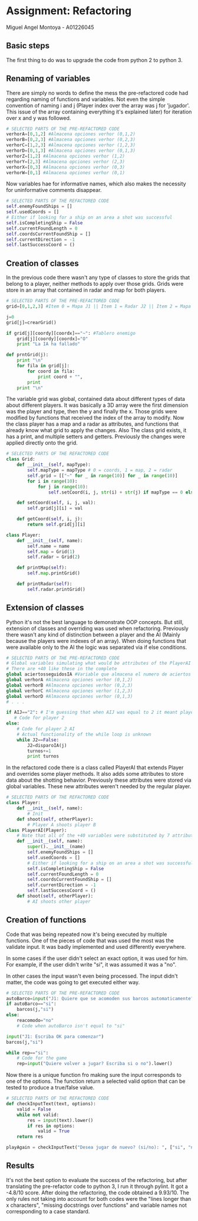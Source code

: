 # Assignment: Refactoring

Miguel Angel Montoya - A01226045

## Basic steps

The first thing to do was to upgrade the code from python 2 to python 3.

## Renaming of variables

There are simply no words to define the mess the pre-refactored code had regarding naming of functions and variables.
Not even the simple convention of naming i and j (Player index over the array was j for 'jugador'.
This issue of the array containing everything it's explained later) for iteration over x and y was followed.

```Python
# SELECTED PARTS OF THE PRE-REFACTORED CODE
verhorA=[0,1,2] #Almacena opciones verhor (0,1,2)
verhorB=[0,2,3] #Almacena opciones verhor (0,2,3)
verhorC=[1,2,3] #Almacena opciones verhor (1,2,3)
verhorD=[0,1,3] #Almacena opciones verhor (0,1,3)
verhorZ=[1,2] #Almacena opciones verhor (1,2)
verhorY=[2,3] #Almacena opciones verhor (2,3)
verhorX=[0,3] #Almacena opciones verhor (0,3)
verhorW=[0,1] #Almacena opciones verhor (0,1)
```

Now variables hae for informative names, which also makes the necessity for uninformative comments disappear.

```Python
# SELECTED PARTS OF THE REFACTORED CODE
self.enemyFoundShips = []
self.usedCoords = []
# Either if looking for a ship on an area a shot was successful
self.isCompletingShip = False
self.currentFoundLength = 0
self.coordsCurrentFoundShip = []
self.currentDirection = -1
self.lastSuccessCoord = ()
```

## Creation of classes

In the previous code there wasn't any type of classes to store the grids that belong to a player, neither methods to apply over those grids.
Grids were store in an array that contained in radar and map for both players.

```Python
# SELECTED PARTS OF THE PRE-REFACTORED CODE
grid=[0,1,2,3] #Item 0 = Mapa J1 || Item 1 = Radar J2 || Item 2 = Mapa J2 || Item 3 = Radar J1

j=0
grid[j]=crearGrid()

if grid[j][coordy][coordx]=="~": #Tablero enemigo
    grid[j][coordy][coordx]="O"
    print "La IA ha fallado"

def prntGrid(j):
    print "\n"
    for fila in grid[j]:
        for coord in fila:
            print coord + "",
        print
    print "\n"
```

The variable grid was global, contained data about different types of data about different players.
It was basically a 3D array were the first dimension was the player and type, then the y and finally the x.
Those grids were modified by functions that received the index of the array to modify.
Now the class player has a map and a radar as attributes, and functions that already know what grid to apply the changes.
Also The class grid exists, it has a print, and multiple setters and getters. Previously the changes were applied directly onto the grid.

```Python
# SELECTED PARTS OF THE REFACTORED CODE
class Grid:
    def __init__(self, mapType):
        self.mapType = mapType # 0 = coords, 1 = map, 2 = radar
        self.grid = [["~" for _ in range(10)] for _ in range(10)]
        for i in range(10):
            for j in range(10):
                self.setCoord(i, j, str(i) + str(j) if mapType == 0 else "~")

    def setCoord(self, i, j, val):
        self.grid[j][i] = val

    def getCoord(self, i, j):
        return self.grid[j][i]

class Player:
    def __init__(self, name):
        self.name = name
        self.map = Grid(1)
        self.radar = Grid(2)

    def printMap(self):
        self.map.printGrid()

    def printRadar(self):
        self.radar.printGrid()
```

## Extension of classes

Python it's not the best language to demonstrate OOP concepts. But still, extension of classes and overriding was used when refactoring.
Previously there wasn't any kind of distinction between a player and the AI (Mainly because the players were indexes of an array).
When doing functions that were available only to the AI the logic was separated via if else conditions.

```Python
# SELECTED PARTS OF THE PRE-REFACTORED CODE
# Global variables simulating what would be attributes of the PlayerAI class.
# There are +40 like these in the complete
global aciertosseguidosIA #Variable que almacena el numero de aciertos seguidos. En caso de ser mayor a 1, convierte el primer acierto en falso
global verhorA #Almacena opciones verhor (0,1,2)
global verhorB #Almacena opciones verhor (0,2,3)
global verhorC #Almacena opciones verhor (1,2,3)
global verhorD #Almacena opciones verhor (0,1,3)
# . . .

if AIJ=="2": # I'm guessing that when AIJ was equal to 2 it meant player 2 was an AI
   # Code for player 2
else:
    # Code for player 2 AI
    # Actual functionality of the while loop is unknown
    while J2==False:
        J2=disparoIA(j)
        turnos+=1
        print turnos
```

In the refactored code there is a class called PlayerAI that extends Player and overrides some player methods.
It also adds some attributes to store data about the shotting behavior. Previously these attributes were stored via global variables.
These new attributes weren't needed by the regular player.

```Python
# SELECTED PARTS OF THE REFACTORED CODE
class Player:
    def __init__(self, name):
        # Init
    def shoot(self, otherPlayer):
        # Player A shoots player B
class PlayerAI(Player):
    # Note that all of the +40 variables were substituted by 7 attributes.
    def __init__(self, name):
        super().__init__(name)
        self.enemyFoundShips = []
        self.usedCoords = []
        # Either if looking for a ship on an area a shot was successful
        self.isCompletingShip = False
        self.currentFoundLength = 0
        self.coordsCurrentFoundShip = []
        self.currentDirection = -1
        self.lastSuccessCoord = ()
    def shoot(self, otherPlayer):
        # AI shoots other player
```

## Creation of functions

Code that was being repeated now it's being executed by multiple functions.
One of the pieces of code that was used the most was the validate input. It was badly implemented and used differently everywhere.

In some cases if the user didn't select an exact option, it was used for him.
For example, if the user didn't write "si", it was assumed it was a "no".

In other cases the input wasn't even being processed. The input didn't matter, the code was going to get executed either way.

```Python
# SELECTED PARTS OF THE PRE-REFACTORED CODE
autoBarco=input("J1: Quiere que se acomoden sus barcos automaticamente?\nEscriba si o no. Si escribe no, usted los acomodara\n").lower()
if autoBarco=="si":
    barcos(j,"si")
else:
    reacomodo="no"
    # Code when autoBarco isn't equal to "si"

input("J1: Escriba OK para comenzar")
barcos(j,"si")

while rep=="si":
    # Code for the game
    rep=input("Quiere volver a jugar? Escriba si o no").lower()
```

Now there is a unique function fro making sure the input corresponds to one of the options.
The function return a selected valid option that can be tested to produce a true/false value.

```Python
# SELECTED PARTS OF THE REFACTORED CODE
def checkInputText(text, options):
    valid = False
    while not valid:
        res = input(text).lower()
        if res in options:
            valid = True
    return res

playAgain = checkInputText("Desea jugar de nuevo? (si/no): ", ["si", "no"]) == "si"
```

## Results

It's not the best option to evaluate the success of the refactoring, but after translating the pre-refactor code to python 3,
I run it through pylint. It got a -4.8/10 score. After doing the refactoring, the code obtained a 9.93/10.
The only rules not taking into account for both codes were the "lines longer than x characters", "missing docstrings over functions"
and variable names not corresponding to a case standard.